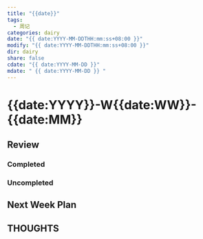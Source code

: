 ```yaml
---
title: "{{date}}"
tags:
  - 周记
categories: dairy
date: "{{ date:YYYY-MM-DDTHH:mm:ss+08:00 }}"
modify: "{{ date:YYYY-MM-DDTHH:mm:ss+08:00 }}"
dir: dairy
share: false
cdate: "{{ date:YYYY-MM-DD }}"
mdate: " {{ date:YYYY-MM-DD }} "
---
```


# {{date:YYYY}}-W{{date:WW}}-{{date:MM}}

## Review

### Completed

### Uncompleted

## Next Week Plan

## THOUGHTS

